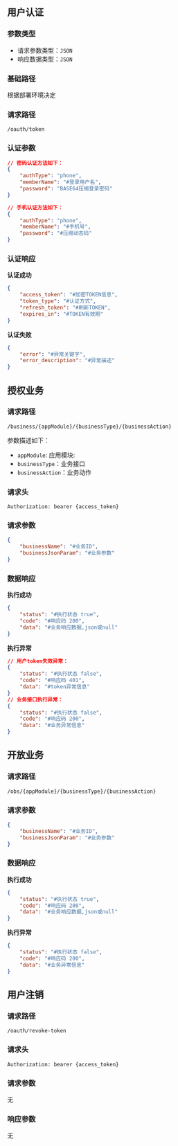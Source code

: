 ## 用户认证
### 参数类型
* 请求参数类型：`JSON`
* 响应数据类型：`JSON`

### 基础路径
根据部署环境决定

### 请求路径
```
/oauth/token
```

### 认证参数
```JSON
// 密码认证方法如下：
{
    "authType": "phone", 
    "memberName": "#登录用户名", 
    "password": "BASE64压缩登录密码"
}

// 手机认证方法如下：
{
    "authType": "phone", 
    "memberName": "#手机号", 
    "password": "#压缩动态码"
}
```


### 认证响应
**认证成功**

```JSON
{
    "access_token": "#加密TOKEN信息", 
    "token_type": "#认证方式", 
    "refresh_token": "#刷新TOKEN", 
    "expires_in": "#TOKEN有效期"
}
```

**认证失败**

```JSON
{
    "error": "#异常关键字",
    "error_description": "#异常描述"
}

```

## 授权业务

### 请求路径
```
/business/{appModule}/{businessType}/{businessAction}
```
参数描述如下：

* `appModule`: 应用模块:
* `businessType`：业务接口
* `businessAction`：业务动作

### 请求头

```HTTP
Authorization: bearer {access_token}
```

### 请求参数
```JSON
{
    "businessName": "#业务ID",
    "businessJsonParam": "#业务参数"
}
```

### 数据响应

**执行成功**

```JSON
{
    "status": "#执行状态 true",
    "code": "#响应码 200",
    "data": "#业务响应数据,json或null"
}
```

**执行异常**

```JSON
// 用户token失效异常：
{
    "status": "#执行状态 false",
    "code": "#响应码 401",
    "data": "#token异常信息"
}
// 业务接口执行异常：
{
    "status": "#执行状态 false",
    "code": "#响应码 200",
    "data": "#业务异常信息"
}
```

## 开放业务
### 请求路径
```
/obs/{appModule}/{businessType}/{businessAction}
```

### 请求参数
```JSON
{
    "businessName": "#业务ID",
    "businessJsonParam": "#业务参数"
}
```

### 数据响应
**执行成功**

```JSON
{
    "status": "#执行状态 true",
    "code": "#响应码 200",
    "data": "#业务响应数据,json或null"
}
```
**执行异常**

```JSON
{
    "status": "#执行状态 false",
    "code": "#响应码 200",
    "data": "#业务异常信息"
}
```


## 用户注销
### 请求路径

```HTTP
/oauth/revoke-token
```
### 请求头

```HTTP
Authorization: bearer {access_token}
```
### 请求参数
无

### 响应参数
无
